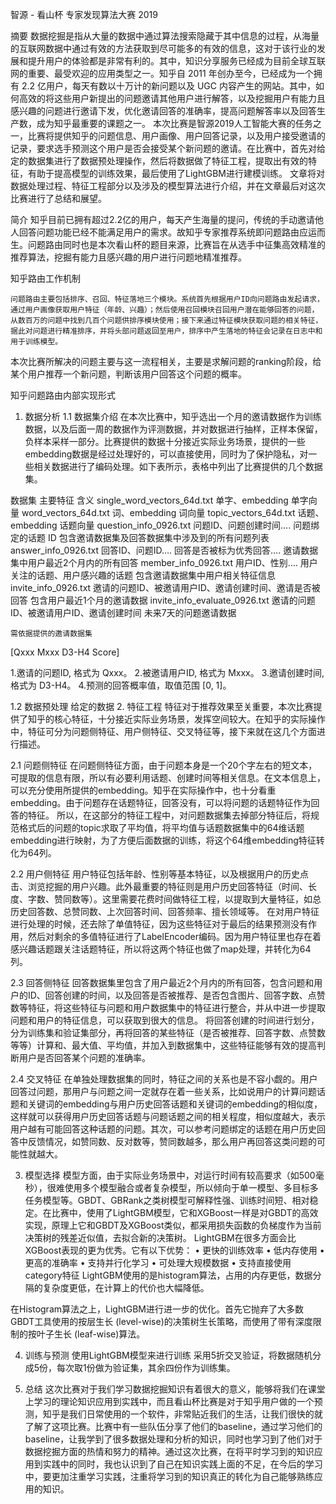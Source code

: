 智源 - 看山杯 专家发现算法大赛 2019


摘要
数据挖掘是指从大量的数据中通过算法搜索隐藏于其中信息的过程，从海量的互联网数据中通过有效的方法获取到尽可能多的有效的信息，这对于该行业的发展和提升用户的体验都是非常有利的。其中，知识分享服务已经成为目前全球互联网的重要、最受欢迎的应用类型之一。知乎自 2011 年创办至今，已经成为一个拥有 2.2 亿用户，每天有数以十万计的新问题以及 UGC 内容产生的网站。其中，如何高效的将这些用户新提出的问题邀请其他用户进行解答，以及挖掘用户有能力且感兴趣的问题进行邀请下发，优化邀请回答的准确率，提高问题解答率以及回答生产数，成为知乎最重要的课题之一。
本次比赛是智源2019人工智能大赛的任务之一，比赛将提供知乎的问题信息、用户画像、用户回答记录，以及用户接受邀请的记录，要求选手预测这个用户是否会接受某个新问题的邀请。在比赛中，首先对给定的数据集进行了数据预处理操作，然后将数据做了特征工程，提取出有效的特征，有助于提高模型的训练效果，最后使用了LightGBM进行建模训练。
文章将对数据处理过程、特征工程部分以及涉及的模型算法进行介绍，并在文章最后对这次比赛进行了总结和展望。


简介
	知乎目前已拥有超过2.2亿的用户，每天产生海量的提问，传统的手动邀请他人回答问题功能已经不能满足用户的需求。故知乎专家推荐系统即问题路由应运而生。问题路由同时也是本次看山杯的题目来源，比赛旨在从选手中征集高效精准的推荐算法，挖掘有能力且感兴趣的用户进行问题地精准推荐。
 
知乎路由工作机制

	问题路由主要包括排序、召回、特征落地三个模块。系统首先根据用户ID向问题路由发起请求，通过用户画像获取用户特征（年龄、兴趣）；然后使用召回模块召回用户潜在能够回答的问题，从数百万的问题中找到几百个问题供排序模块使用；接下来通过特征模块获取问题的相关特征，据此对问题进行精准排序，并将头部问题返回至用户，排序中产生落地的特征会记录在日志中和用于训练模型。
本次比赛所解决的问题主要与这一流程相关，主要是求解问题的ranking阶段，给某个用户推荐一个新问题，判断该用户回答这个问题的概率。
 
知乎问题路由内部实现形式



1.	数据分析
1.1	数据集介绍
在本次比赛中，知乎选出一个月的邀请数据作为训练数据，以及后面一周的数据作为评测数据，并对数据进行抽样，正样本保留，负样本采样一部分。比赛提供的数据十分接近实际业务场景，提供的一些embedding数据是经过处理好的，可以直接使用，同时为了保护隐私，对一些相关数据进行了编码处理。如下表所示，表格中列出了比赛提供的几个数据集。

数据集	主要特征	含义
single_word_vectors_64d.txt	单字、embedding	单字向量
word_vectors_64d.txt	词、embedding	词向量
topic_vectors_64d.txt 	话题、embedding	话题向量
question_info_0926.txt	问题ID、问题创建时间…. 问题绑定的话题 ID	包含邀请数据集及回答数据集中涉及到的所有问题列表
answer_info_0926.txt	回答ID、问题ID…. 回答是否被标为优秀回答….	邀请数据集中用户最近2个月内的所有回答
member_info_0926.txt	用户ID、性别…. 用户关注的话题、用户感兴趣的话题	包含邀请数据集中用户相关特征信息
invite_info_0926.txt	邀请的问题ID、被邀请用户ID、邀请创建时间、邀请是否被回答	包含用户最近1个月的邀请数据
 invite_info_evaluate_0926.txt	邀请的问题ID、被邀请用户ID、邀请创建时间	未来7天的问题邀请数据

	需依据提供的邀请数据集
[Qxxx   Mxxx  D3-H4   Score]
 
1.邀请的问题ID, 格式为 Qxxx。
2.被邀请用户ID, 格式为 Mxxx。
3.邀请创建时间, 格式为 D3-H4。
4.预测的回答概率值，取值范围 [0, 1]。

1.2	数据预处理
给定的数据
2.	特征工程
特征对于推荐效果至关重要，本次比赛提供了知乎的核心特征，十分接近实际业务场景，发挥空间较大。在知乎的实际操作中，特征可分为问题侧特征、用户侧特征、交叉特征等，接下来就在这几个方面进行描述。

2.1	问题侧特征
在问题侧特征方面，由于问题本身是一个20个字左右的短文本，可提取的信息有限，所以有必要利用话题、创建时间等相关信息。在文本信息上，可以充分使用所提供的embedding。知乎在实际操作中，也十分看重embedding。由于问题存在话题特征，回答没有，可以将问题的话题特征作为回答的特征。
所以，在这部分的特征工程中，对问题数据集去掉部分特征后，将规范格式后的问题的topic求取了平均值，将平均值与话题数据集中的64维话题embedding进行映射，为了方便后面数据的训练，将这个64维embedding特征转化为64列。
 

2.2	用户侧特征
用户特征包括年龄、性别等基本特征，以及根据用户的历史点击、浏览挖掘的用户兴趣。此外最重要的特征则是用户历史回答特征（时间、长度、字数、赞同数等）。这里需要花费时间做特征工程，以提取到大量特征，如总历史回答数、总赞同数、上次回答时间、回答频率、擅长领域等。
在对用户特征进行处理的时候，还去除了单值特征，因为这些特征对于最后的结果预测没有作用，然后对剩余的多值特征进行了LabelEncoder编码。因为用户特征里也存在着感兴趣话题跟关注话题特征，所以将这两个特征也做了map处理，并转化为64列。
 

2.3	回答侧特征
回答数据集里包含了用户最近2个月内的所有回答，包含问题和用户的ID、回答创建的时间，以及回答是否被推荐、是否包含图片、回答字数、点赞数等特征，将这些特征与问题和用户数据集中的特征进行整合，并从中进一步提取问题和用户的特征信息，可以获取到很大的信息。
将回答创建的时间进行划分，分为训练集和验证集部分，再将回答的某些特征（是否被推荐、回答字数、点赞数等等）计算和、最大值、平均值，并加入到数据集中，这些特征能够有效的提高判断用户是否回答某个问题的准确率。
 

2.4	交叉特征
在单独处理数据集的同时，特征之间的关系也是不容小觑的。用户回答过问题，那用户与问题之间一定就存在着一些关系，比如说用户的计算问题话题和关键词的embedding与用户历史回答话题和关键词的embedding的相似度，这样就可以获得用户历史回答话题与问题话题之间的相关程度，相似度越大，表示用户越有可能回答这种话题的问题。其次，可以参考问题绑定的话题在用户历史回答中反馈情况，如赞同数、反对数等，赞同数越多，那么用户再回答这类问题的可能性就越大。

3.	模型选择
模型方面，由于实际业务场景中，对运行时间有较高要求（如500毫秒），很难使用多个模型融合或者复杂模型，所以倾向于单一模型、多目标多任务模型等。GBDT、GBRank之类树模型可解释性强、训练时间短、相对稳定。在比赛中，使用了LightGBM模型，它和XGBoost一样是对GBDT的高效实现，原理上它和GBDT及XGBoost类似，都采用损失函数的负梯度作为当前决策树的残差近似值，去拟合新的决策树。
LightGBM在很多方面会比XGBoost表现的更为优秀。它有以下优势：
•	更快的训练效率
•	低内存使用
•	更高的准确率
•	支持并行化学习
•	可处理大规模数据
•	支持直接使用category特征
LightGBM使用的是histogram算法，占用的内存更低，数据分隔的复杂度更低，在计算上的代价也大幅降低。
 
在Histogram算法之上，LightGBM进行进一步的优化。首先它抛弃了大多数GBDT工具使用的按层生长 (level-wise)的决策树生长策略，而使用了带有深度限制的按叶子生长 (leaf-wise)算法。
 


4.	训练与预测
使用LightGBM模型来进行训练
采用5折交叉验证，将数据随机分成5份，每次取1份做为验证集，其余四份作为训练集。
 

5.	总结
这次比赛对于我们学习数据挖掘知识有着很大的意义，能够将我们在课堂上学习的理论知识应用到实践中，而且看山杯比赛是对于知乎用户做的一个预测，知乎是我们日常使用的一个软件，非常贴近我们的生活，让我们很快的就了解了这项比赛。比赛中有一些队伍分享了他们的baseline，通过学习他们的baseline，让我学到了很多数据处理和分析的知识，同时也学习到了他们对于数据挖掘方面的热情和努力的精神。通过这次比赛，在将平时学习到的知识应用到实践中的同时，我也认识到了自己在知识实践上面的不足，在今后的学习中，要更加注重学习实践，注重将学习到的知识真正的转化为自己能够熟练应用的知识。


